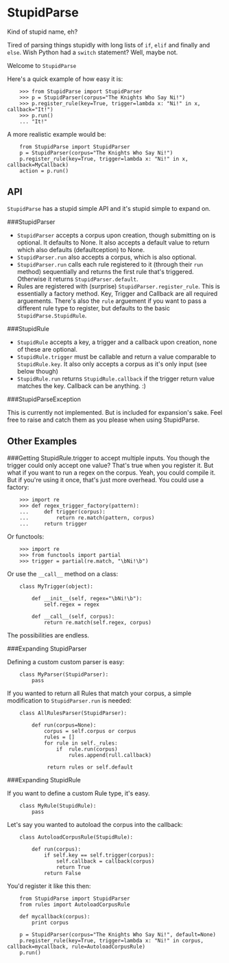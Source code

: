 StupidParse
===========

Kind of stupid name, eh? 

Tired of parsing things stupidly with long lists of `if`, `elif` and finally and `else`. Wish Python had a `switch` statement? Well, maybe not.

Welcome to `StupidParse`

Here's a quick example of how easy it is:

```
    >>> from StupidParse import StupidParser
    >>> p = StupidParser(corpus="The Knights Who Say Ni!")
    >>> p.register_rule(key=True, trigger=lambda x: "Ni!" in x, callback="It!")
    >>> p.run()
    ... "It!"
```

A more realistic example would be:

```
    from StupidParse import StupidParser
    p = StupidParser(corpus="The Knights Who Say Ni!")
    p.register_rule(key=True, trigger=lambda x: "Ni!" in x, callback=MyCallback)
    action = p.run()
```

API
---

`StupidParse` has a stupid simple API and it's stupid simple to expand on.

###StupidParser

* `StupidParser` accepts a corpus upon creation, though submitting on is optional. It defaults to None. It also accepts a default value to return which also defaults (defaultception) to None.
* `StupidParser.run` also accepts a corpus, which is also optional.
* `StupidParser.run` calls each rule registered to it (through their `run` method) sequentially and returns the first rule that's triggered. Otherwise it returns `StupidParser.default`.
* Rules are registered with (surprise) `StupidParser.register_rule`. This is essentially a factory method. Key, Trigger and Callback are all required arguements. There's also the `rule` arguement if you want to pass a different rule type to register, but defaults to the basic `StupidParse.StupidRule`.

###StupidRule
* `StupidRule` accepts a key, a trigger and a callback upon creation, none of these are optional.
* `StupidRule.trigger` must be callable and return a value comparable to `StupidRule.key`. It also only accepts a corpus as it's only input (see below though)
* `StupidRule.run` returns `StupidRule.callback` if the trigger return value matches the key. Callback can be anything. :)

###StupidParseException

This is currently not implemented. But is included for expansion's sake. Feel free to raise and catch them as you please when using StupidParse.

Other Examples
--------------

###Getting StupidRule.trigger to accept multiple inputs.
You though the trigger could only accept one value? That's true when you register it. But what if you want to run a regex on the corpus. Yeah, you could compile it. But if you're using it once, that's just more overhead. You could use a factory:

```
    >>> import re
    >>> def regex_trigger_factory(pattern):
    ...     def trigger(corpus):
    ...         return re.match(pattern, corpus)
    ...     return trigger
```

Or functools:

```
    >>> import re
    >>> from functools import partial
    >>> trigger = partial(re.match, "\bNi!\b")
```

Or use the `__call__` method on a class:

```
    class MyTrigger(object):
        
        def __init__(self, regex="\bNi!\b"):
            self.regex = regex

        def __call__(self, corpus):
            return re.match(self.regex, corpus)
```

The possibilities are endless.

###Expanding StupidParser

Defining a custom custom parser is easy:

```
    class MyParser(StupidParser):
        pass
```

If you wanted to return all Rules that match your corpus, a simple modification to `StupidParser.run` is needed:

```
    class AllRulesParser(StupidParser):
        
        def run(corpus=None):
            corpus = self.corpus or corpus
            rules = []
            for rule in self._rules:
                if  rule.run(corpus)
                    rules.append(rull.callback)

             return rules or self.default
```

###Expanding StupidRule

If you want to define a custom Rule type, it's easy.

```
    class MyRule(StupidRule):
        pass
```

Let's say you wanted to autoload the corpus into the callback:

```
    class AutoloadCorpusRule(StupidRule):
        
        def run(corpus):
            if self.key == self.trigger(corpus):
                self.callback = callback(corpus)
                return True
            return False
```

You'd register it like this then:

```
    from StupidParse import StupidParser
    from rules import AutoloadCorpusRule
    
    def mycallback(corpus):
        print corpus

    p = StupidParser(corpus="The Knights Who Say Ni!", default=None)
    p.register_rule(key=True, trigger=lambda x: "Ni!" in corpus, callback=mycallback, rule=AutoloadCorpusRule)
    p.run()
```

